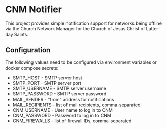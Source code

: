 # CNM Notifier

This project provides simple notification support for networks being offline via
the Church Network Manager for the Church of Jesus Christ of Latter-day Saints.

## Configuration

The following values need to be configured via environment variables or docker
compose secrets:

- SMTP_HOST - SMTP server host
- SMTP_PORT - SMTP server port
- SMTP_USERNAME - SMTP server username
- SMTP_PASSWORD - SMTP server password
- MAIL_SENDER -  "from" address for notifications
- MAIL_RECIPIENTS - list of mail recipients, comma-separated
- CNM_USERNAME - User name to log in to CNM
- CNM_PASSWORD - Password to log in to CNM
- CNM_FIREWALLS - list of firewall IDs, comma-separated

